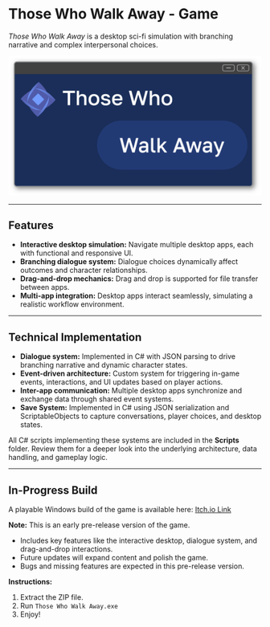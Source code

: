 # Those Who Walk Away - Game

*Those Who Walk Away* is a desktop sci-fi simulation with branching narrative and complex interpersonal choices.

![Game Cover](Images/GameCover.png)

---

## Features
- **Interactive desktop simulation:** Navigate multiple desktop apps, each with functional and responsive UI.  
- **Branching dialogue system:** Dialogue choices dynamically affect outcomes and character relationships.  
- **Drag-and-drop mechanics:** Drag and drop is supported for file transfer between apps.  
- **Multi-app integration:** Desktop apps interact seamlessly, simulating a realistic workflow environment.  

---

## Technical Implementation
- **Dialogue system:** Implemented in C# with JSON parsing to drive branching narrative and dynamic character states.  
- **Event-driven architecture:** Custom system for triggering in-game events, interactions, and UI updates based on player actions.  
- **Inter-app communication:** Multiple desktop apps synchronize and exchange data through shared event systems.  
- **Save System:** Implemented in C# using JSON serialization and ScriptableObjects to capture conversations, player choices, and desktop states.

All C# scripts implementing these systems are included in the **Scripts** folder. Review them for a deeper look into the underlying architecture, data handling, and gameplay logic.

---

## In-Progress Build
A playable Windows build of the game is available here: [Itch.io Link](https://ajaytemal.itch.io/those-who-walk-away)

**Note:** This is an early pre-release version of the game.  
- Includes key features like the interactive desktop, dialogue system, and drag-and-drop interactions.  
- Future updates will expand content and polish the game.  
- Bugs and missing features are expected in this pre-release version.  

**Instructions:**  
1. Extract the ZIP file.  
2. Run `Those Who Walk Away.exe`  
3. Enjoy!  



